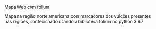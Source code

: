 Mapa Web com folium

Mapa na região norte americana com marcadores dos vulcões presentes nas regiões, confecionado usando a biblioteca folium no python 3.9.7
